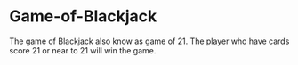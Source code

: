# Game-of-Blackjack
The game of Blackjack also know as game of 21. The player who have cards score 21 or near to 21 will win the game.
